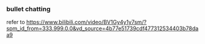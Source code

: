 ### bullet chatting

refer to https://www.bilibili.com/video/BV1Gy4y1y7sm/?spm_id_from=333.999.0.0&vd_source=4b77e51739cdf477312534403b78daa9
